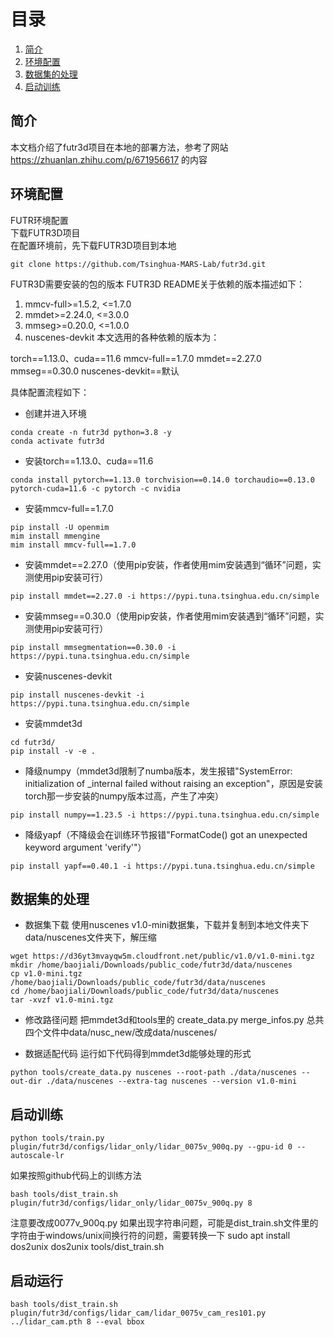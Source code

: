 # 目录
1. [简介](#简介)
2. [环境配置](#环境配置)
3. [数据集的处理](#数据集的处理)
4. [启动训练](#启动训练)

## 简介
本文档介绍了futr3d项目在本地的部署方法，参考了网站
https://zhuanlan.zhihu.com/p/671956617 的内容

## 环境配置
FUTR环境配置<br>
下载FUTR3D项目<br> 
在配置环境前，先下载FUTR3D项目到本地<br> 
```
git clone https://github.com/Tsinghua-MARS-Lab/futr3d.git
```


FUTR3D需要安装的包的版本
FUTR3D README关于依赖的版本描述如下：

1. mmcv-full>=1.5.2, <=1.7.0
2. mmdet>=2.24.0, <=3.0.0
3. mmseg>=0.20.0, <=1.0.0
4. nuscenes-devkit
本文选用的各种依赖的版本为：

torch==1.13.0、cuda==11.6
mmcv-full==1.7.0
mmdet==2.27.0
mmseg==0.30.0
nuscenes-devkit==默认

具体配置流程如下：
- 创建并进入环境
```
conda create -n futr3d python=3.8 -y
conda activate futr3d
```
- 安装torch==1.13.0、cuda==11.6
```
conda install pytorch==1.13.0 torchvision==0.14.0 torchaudio==0.13.0 pytorch-cuda=11.6 -c pytorch -c nvidia
```
- 安装mmcv-full==1.7.0
```
pip install -U openmim
mim install mmengine
mim install mmcv-full==1.7.0
```
- 安装mmdet==2.27.0（使用pip安装，作者使用mim安装遇到“循环”问题，实测使用pip安装可行）
```
pip install mmdet==2.27.0 -i https://pypi.tuna.tsinghua.edu.cn/simple
```
- 安装mmseg==0.30.0（使用pip安装，作者使用mim安装遇到“循环”问题，实测使用pip安装可行）
```
pip install mmsegmentation==0.30.0 -i https://pypi.tuna.tsinghua.edu.cn/simple
```
- 安装nuscenes-devkit
```
pip install nuscenes-devkit -i https://pypi.tuna.tsinghua.edu.cn/simple
```
- 安装mmdet3d
```
cd futr3d/
pip install -v -e . 
```
- 降级numpy（mmdet3d限制了numba版本，发生报错"SystemError: initialization of _internal failed without raising an exception"，原因是安装torch那一步安装的numpy版本过高，产生了冲突）
```
pip install numpy==1.23.5 -i https://pypi.tuna.tsinghua.edu.cn/simple
```
- 降级yapf（不降级会在训练环节报错"FormatCode() got an unexpected keyword argument 'verify'"）
```
pip install yapf==0.40.1 -i https://pypi.tuna.tsinghua.edu.cn/simple
```

## 数据集的处理
- 数据集下载
使用nuscenes v1.0-mini数据集，下载并复制到本地文件夹下data/nuscenes文件夹下，解压缩
```
wget https://d36yt3mvayqw5m.cloudfront.net/public/v1.0/v1.0-mini.tgz
mkdir /home/baojiali/Downloads/public_code/futr3d/data/nuscenes
cp v1.0-mini.tgz /home/baojiali/Downloads/public_code/futr3d/data/nuscenes
cd /home/baojiali/Downloads/public_code/futr3d/data/nuscenes
tar -xvzf v1.0-mini.tgz
```
- 修改路径问题
把mmdet3d和tools里的
create_data.py
merge_infos.py
总共四个文件中data/nusc_new/改成data/nuscenes/

- 数据适配代码
运行如下代码得到mmdet3d能够处理的形式
```
python tools/create_data.py nuscenes --root-path ./data/nuscenes --out-dir ./data/nuscenes --extra-tag nuscenes --version v1.0-mini
```
## 启动训练
```
python tools/train.py plugin/futr3d/configs/lidar_only/lidar_0075v_900q.py --gpu-id 0 --autoscale-lr
```

如果按照github代码上的训练方法
```
bash tools/dist_train.sh plugin/futr3d/configs/lidar_only/lidar_0075v_900q.py 8
```
注意要改成0077v_900q.py
如果出现字符串问题，可能是dist_train.sh文件里的字符由于windows/unix间换行符的问题，需要转换一下
sudo apt install dos2unix
dos2unix tools/dist_train.sh

## 启动运行
```
bash tools/dist_train.sh plugin/futr3d/configs/lidar_cam/lidar_0075v_cam_res101.py ../lidar_cam.pth 8 --eval bbox
```